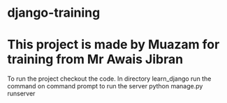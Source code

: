 # django-training
# This project is made by Muazam for training from Mr Awais Jibran

To run the project checkout the code. 
In directory learn_django run the command on command prompt to run the server
    python manage.py runserver
    

    
